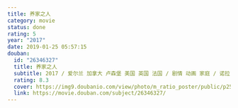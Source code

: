 ```yaml
---
title: 养家之人
category: movie
status: done
rating: 5
year: "2017"
date: 2019-01-25 05:57:15
douban:
  id: "26346327"
  title: 养家之人
  subtitle: 2017 / 爱尔兰 加拿大 卢森堡 美国 英国 法国 / 剧情 动画 家庭 / 诺拉·托梅 / 莎拉·乔德利 索玛·查亚
  rating: 8.3
  cover: https://img9.doubanio.com/view/photo/m_ratio_poster/public/p2544510784.jpg
  link: https://movie.douban.com/subject/26346327/
---
```


